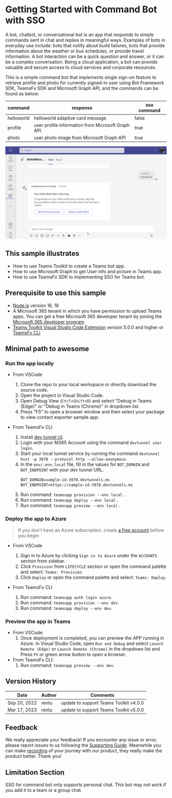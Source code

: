 # Getting Started with Command Bot with SSO

A bot, chatbot, or conversational bot is an app that responds to simple commands sent in chat and replies in meaningful ways. Examples of bots in everyday use include: bots that notify about build failures, bots that provide information about the weather or bus schedules, or provide travel information. A bot interaction can be a quick question and answer, or it can be a complex conversation. Being a cloud application, a bot can provide valuable and secure access to cloud services and corporate resources.

This is a simple command bot that implements single sign-on feature to retrieve profile and photo for currently signed-in user using Bot Framework SDK, TeamsFx SDK and Microsoft Graph API, and the commands can be found as below:

| command    | response                                          | sso command |
| ---------- | ------------------------------------------------- | ----------- |
| helloworld | helloworld adaptive card message                  | false       |
| profile    | user profile information from Microsoft Graph API | true        |
| photo      | user photo image from Microsoft Graph API         | true        |

![SSO Command and Response Bot](./images/sso-command-bot.gif)

## This sample illustrates

- How to use Teams Toolkit to create a Teams bot app.
- How to use Microsoft Graph to get User info and picture in Teams app.
- How to use TeamsFx SDK to implementing SSO for Teams bot.

## Prerequisite to use this sample

- [Node.js](https://nodejs.org/) version 16, 18
- A Microsoft 365 tenant in which you have permission to upload Teams apps. You can get a free Microsoft 365 developer tenant by joining the [Microsoft 365 developer program](https://developer.microsoft.com/en-us/microsoft-365/dev-program).
- [Teams Toolkit Visual Studio Code Extension](https://aka.ms/teams-toolkit) version 5.0.0 and higher or [TeamsFx CLI](https://aka.ms/teamsfx-toolkit-cli)

## Minimal path to awesome

### Run the app locally

- From VSCode

  1. Clone the repo to your local workspace or directly download the source code.
  1. Open the project in Visual Studio Code.
  1. Open Debug View (`Ctrl+Shift+D`) and select "Debug in Teams (Edge)" or "Debug in Teams (Chrome)" in dropdown list.
  1. Press "F5" to open a browser window and then select your package to view contact exporter sample app.

- From TeamsFx CLI
  1. Install [dev tunnel cli](https://aka.ms/teamsfx-install-dev-tunnel).
  1. Login with your M365 Account using the command `devtunnel user login`.
  1. Start your local tunnel service by running the command `devtunnel host -p 3978 --protocol http --allow-anonymous`.
  1. In the `env/.env.local` file, fill in the values for `BOT_DOMAIN` and `BOT_ENDPOINT` with your dev tunnel URL.
     ```
     BOT_DOMAIN=sample-id-3978.devtunnels.ms
     BOT_ENDPOINT=https://sample-id-3978.devtunnels.ms
     ```
  1. Run command: `teamsapp provision --env local` .
  1. Run command: `teamsapp deploy --env local` .
  1. Run command: `teamsapp preview --env local` .

### Deploy the app to Azure

> If you don't have an Azure subscription, create [a free account](https://azure.microsoft.com/en-us/free/) before you begin

- From VSCode

  1. Sign in to Azure by clicking `Sign in to Azure` under the `ACCOUNTS` section from sidebar.
  1. Click `Provision` from `LIFECYCLE` section or open the command palette and select: `Teams: Provision`.
  1. Click `Deploy` or open the command palette and select: `Teams: Deploy`.

- From TeamsFx CLI
  1. Run command: `teamsapp auth login azure`.
  1. Run command: `teamsapp provision --env dev`.
  1. Run command: `teamsapp deploy --env dev`.

### Preview the app in Teams

- From VSCode:
  1. Once deployment is completed, you can preview the APP running in Azure. In Visual Studio Code, open `Run and Debug` and select `Launch Remote (Edge)` or `Launch Remote (Chrome)` in the dropdown list and Press `F5` or green arrow button to open a browser.
- From TeamsFx CLI:
  1. Run command: `teamsapp preview --env dev`.

## Version History

| Date         | Author | Comments                               |
| ------------ | ------ | -------------------------------------- |
| Sep 20, 2022 | rentu  | update to support Teams Toolkit v4.0.0 |
| Mar 17, 2023 | rentu  | update to support Teams Toolkit v5.0.0 |

## Feedback

We really appreciate your feedback! If you encounter any issue or error, please report issues to us following the [Supporting Guide](https://github.com/OfficeDev/TeamsFx-Samples/blob/dev/SUPPORT.md). Meanwhile you can make [recording](https://aka.ms/teamsfx-record) of your journey with our product, they really make the product better. Thank you!

## Limitation Section

SSO for command bot only supports personal chat. This bot may not work if you add it to a team or a group chat.